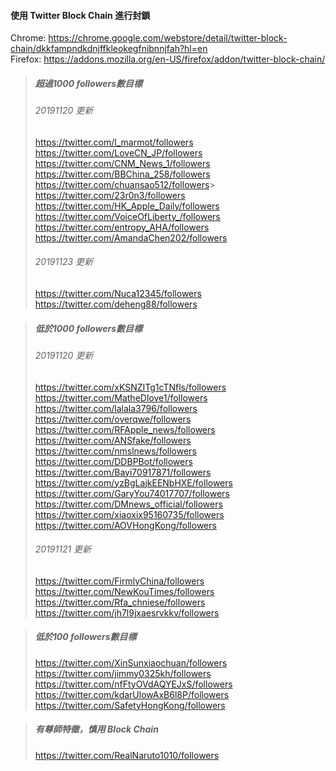 #### 使用 Twitter Block Chain 進行封鎖  
Chrome: https://chrome.google.com/webstore/detail/twitter-block-chain/dkkfampndkdnjffkleokegfnibnnjfah?hl=en  
Firefox: https://addons.mozilla.org/en-US/firefox/addon/twitter-block-chain/  

>##### 超過1000 followers數目標  
>###### 20191120 更新  
><https://twitter.com/l_marmot/followers>  
><https://twitter.com/LoveCN_JP/followers>  
><https://twitter.com/CNM_News_1/followers>  
><https://twitter.com/BBChina_258/followers>  
><https://twitter.com/chuansao512/followers>>  
><https://twitter.com/23r0n3/followers>  
><https://twitter.com/HK_Apple_Daily/followers>  
><https://twitter.com/VoiceOfLiberty_/followers>  
><https://twitter.com/entropy_AHA/followers>  
><https://twitter.com/AmandaChen202/followers>  
>###### 20191123 更新  
><https://twitter.com/Nuca12345/followers>  
><https://twitter.com/deheng88/followers>

>##### 低於1000 followers數目標  
>###### 20191120 更新  
><https://twitter.com/xKSNZITg1cTNfls/followers>  
><https://twitter.com/MatheDlove1/followers>  
><https://twitter.com/lalala3796/followers>  
><https://twitter.com/overqwe/followers>  
><https://twitter.com/RFApple_news/followers>  
><https://twitter.com/ANSfake/followers>  
><https://twitter.com/nmslnews/followers>  
><https://twitter.com/DDBPBot/followers>  
><https://twitter.com/Bayi70917871/followers>  
><https://twitter.com/yzBgLajkEENbHXE/followers>  
><https://twitter.com/GaryYou74017707/followers>  
><https://twitter.com/DMnews_official/followers>  
><https://twitter.com/xiaoxix95160735/followers>  
><https://twitter.com/AOVHongKong/followers>  
>###### 20191121 更新  
><https://twitter.com/FirmlyChina/followers>  
><https://twitter.com/NewKouTimes/followers>  
><https://twitter.com/Rfa_chniese/followers>  
><https://twitter.com/jh7l9jxaesrvkkv/followers>  

>##### 低於100 followers數目標  
><https://twitter.com/XinSunxiaochuan/followers>  
><https://twitter.com/jimmy0325kh/followers>  
><https://twitter.com/nfFtyOVdAQYEJxS/followers>  
><https://twitter.com/kdarUlowAxB6l8P/followers>  
><https://twitter.com/SafetyHongKong/followers>  

>##### 有尊師特徵，慎用 Block Chain  
><https://twitter.com/RealNaruto1010/followers>  
